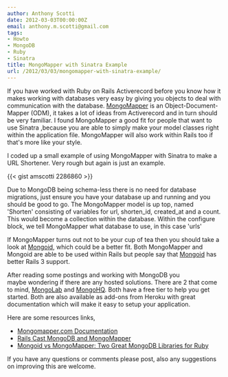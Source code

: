 ```yaml
---
author: Anthony Scotti
date: 2012-03-03T00:00:00Z
email: anthony.m.scotti@gmail.com
tags:
- Howto
- MongoDB
- Ruby
- Sinatra
title: MongoMapper with Sinatra Example
url: /2012/03/03/mongomapper-with-sinatra-example/
---
```


If you have worked with Ruby on Rails Activerecord before you know how it makes working with databases very easy by giving you objects to deal with communication with the database. [MongoMapper](http://mongomapper.com/) is an Object-Document-Mapper (ODM), it takes a lot of ideas from Activerecord and in turn should be very familiar. I found MongoMapper a good fit for people that want to use Sinatra ,because you are able to simply make your model classes right within the application file. MongoMapper will also work within Rails too if that's more like your style.

I coded up a small example of using MongoMapper with Sinatra to make a URL Shortener. Very rough but again is just an example.

{{< gist amscotti 2286860 >}}

Due to MongoDB being schema-less there is no need for database migrations, just ensure you have your database up and running and you should be good to go. The MongoMapper model is up top, named 'Shorten' consisting of variables for url, shorten_id, created_at and a count. This would become a collection within the database. Within the configure block, we tell MongoMapper what database to use, in this case 'urls'

If MongoMapper turns out not to be your cup of tea then you should take a look at [Mongoid](http://mongoid.org/), which could be a better fit. Both MongoMapper and Mongoid are able to be used within Rails but people say that [Mongoid](http://mongoid.org/) has better Rails 3 support.

After reading some postings and working with MongoDB you maybe wondering if there are any hosted solutions. There are 2 that come to mind, [MongoLab](https://mongolab.com) and [MongoHQ](https://mongohq.com/home). Both have a free tier to help you get started. Both are also available as add-ons from Heroku with great documentation which will make it easy to setup your application.

Here are some resources links,

*  [Mongomapper.com Documentation](http://mongomapper.com/documentation/)
*  [Rails Cast MongoDB and MongoMapper](http://railscasts.com/episodes/194-mongodb-and-mongomapper)
*  [Mongoid vs MongoMapper: Two Great MongoDB Libraries for Ruby](http://www.rubyinside.com/mongoid-vs-mongomapper-two-great-mongodb-libraries-for-ruby-3432.html)

If you have any questions or comments please post, also any suggestions on improving this are welcome.
